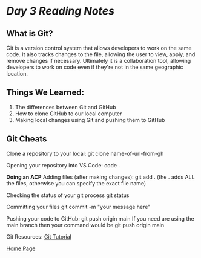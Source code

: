 # *Day 3 Reading Notes*

## What is Git?
Git is a version control system that allows developers to work on the same code. It also tracks changes to the file, allowing the user to view, apply, and remove changes if necessary. Ultimately it is a collaboration tool, allowing developers to work on code even if they're not in the same geographic location.


## Things We Learned:

1. The differences between Git and GitHub
1. How to clone GitHub to our local computer
1. Making local changes using Git and pushing them to GitHub

## Git Cheats

Clone a repository to your local: git clone name-of-url-from-gh

Opening your repository into VS Code: code .

**Doing an ACP**
Adding files (after making changes): git add . (the . adds ALL the files, otherwise you can specify the exact file name)

Checking the status of your git process git status

Committing your files git commit -m "your message here"

Pushing your code to GitHub: git push origin main  If you need are using the main branch then your command would be git push origin main


Git Resources:
[Git Tutorial](https://blog.udemy.com/git-tutorial-a-comprehensive-guide/#7_3)


[Home Page](README.md
)